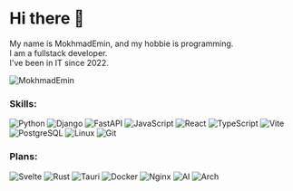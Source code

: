 # Hi there 👋
My name is MokhmadEmin, and my hobbie is programming.  
I am a fullstack developer.  
I've been in IT since 2022.

![MokhmadEmin](https://github-readme-stats.vercel.app/api/top-langs?username=MokhmadEmin&show_icons=true&theme=tokyonight&layout=compact)

### Skills:
![Python](https://img.shields.io/badge/-Python-090909?style=for-the-badge&logo=python)
![Django](https://img.shields.io/badge/-Django-090909?style=for-the-badge&logo=django)
![FastAPI](https://img.shields.io/badge/-FastAPI-090909?style=for-the-badge&logo=fastapi)
![JavaScript](https://img.shields.io/badge/-JavaScript-090909?style=for-the-badge&logo=JavaScript)
![React](https://img.shields.io/badge/-React-090909?style=for-the-badge&logo=react)
![TypeScript](https://img.shields.io/badge/-TypeScript-090909?style=for-the-badge&logo=TypeScript)
![Vite](https://img.shields.io/badge/-Vite-090909?style=for-the-badge&logo=vite)
![PostgreSQL](https://img.shields.io/badge/-PostgreSQL-090909?style=for-the-badge&logo=postgresql&logoColor=66b2ff)
![Linux](https://img.shields.io/badge/-Linux-090909?style=for-the-badge&logo=linux)
![Git](https://img.shields.io/badge/-Git-090909?style=for-the-badge&logo=git)
### Plans:
![Svelte](https://img.shields.io/badge/-Svelte-090909?style=for-the-badge&logo=svelte)
![Rust](https://img.shields.io/badge/-Rust-090909?style=for-the-badge&logo=rust&logoColor=FF4500)
![Tauri](https://img.shields.io/badge/-Tauri-090909?style=for-the-badge&logo=tauri)
![Docker](https://img.shields.io/badge/-Docker-090909?style=for-the-badge&logo=docker
)
![Nginx](https://img.shields.io/badge/-Nginx-090909?style=for-the-badge&logo=nginx&logoColor=00FF00)
![AI](https://img.shields.io/badge/-AI-090909?style=for-the-badge&logo=tensorflow)
![Arch](https://img.shields.io/badge/-Arch-090909?style=for-the-badge&logo=archlinux)
